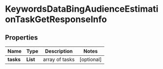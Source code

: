 # KeywordsDataBingAudienceEstimationTaskGetResponseInfo


## Properties

| Name | Type | Description | Notes |
|------------ | ------------- | ------------- | -------------|
**tasks** | **List<KeywordsDataBingAudienceEstimationTaskGetTaskInfo>** | array of tasks |[optional]|